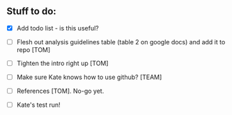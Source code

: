 ## Stuff to do:

- [X] Add todo list - is this useful?
- [ ] Flesh out analysis guidelines table (table 2 on google docs) and add it to repo [TOM]
- [ ] Tighten the intro right up [TOM]
- [ ] Make sure Kate knows how to use github? [TEAM]
- [ ] References [TOM]. No-go yet. 
- [ ] Kate's test run!
  

